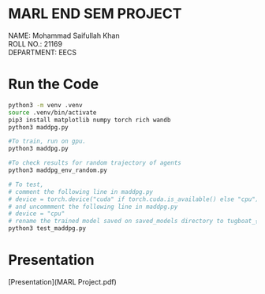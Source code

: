 # MARL END SEM PROJECT

NAME: Mohammad Saifullah Khan  
ROLL NO.: 21169  
DEPARTMENT: EECS

# Run the Code
```bash
python3 -m venv .venv
source .venv/bin/activate
pip3 install matplotlib numpy torch rich wandb
python3 maddpg.py

#To train, run on gpu.
python3 maddpg.py

#To check results for random trajectory of agents
python3 maddpg_env_random.py

# To test, 
# comment the following line in maddpg.py
# device = torch.device("cuda" if torch.cuda.is_available() else "cpu") 
# and uncommment the following line in maddpg.py
# device = "cpu"
# rename the trained model saved on saved_models directory to tugboat_{agent_number}_actor_maddpg.pth
python3 test_maddpg.py
```

# Presentation
[Presentation](MARL Project.pdf)


